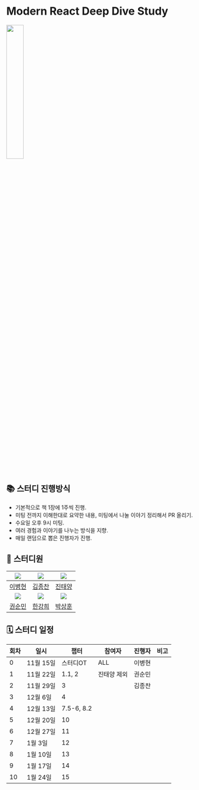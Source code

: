# Modern React Deep Dive Study

<a href="https://product.kyobobook.co.kr/detail/S000210725203" target="_blank">
<img src="https://contents.kyobobook.co.kr/sih/fit-in/458x0/pdt/9791158394646.jpg" width="30%" />
</a>


## 📚 스터디 진행방식

- 기본적으로 책 1장에 1주씩 진행.
- 미팅 전까지 이해한대로 요약한 내용, 미팅에서 나눌 이야기 정리해서 PR 올리기.
- 수요일 오후 9시 미팅.
- 여러 경험과 이야기를 나누는 방식을 지향.
- 매일 랜덤으로 뽑은 진행자가 진행.

## 🐥 스터디원

|   ![](https://github.com/Tolluset.png?size=150)    | ![](https://github.com/kickbelldev.png?size=150)  | ![](https://github.com/heli-os.png?size=150) |
|:------------------------------------------------:|:--------------------------------------------:|:---------------------------------------------:|
|         [이병현](https://github.com/Tolluset)         |       [김종찬](https://github.com/kickbelldev)       |      [진태양](https://github.com/heli-os)       |
| ![](https://github.com/Ssoon-m.png?size=150) | ![](https://github.com/hanabcde2.png?size=150) | ![](https://github.com/bigyou98.png?size=150) |
|      [권순민](https://github.com/Ssoon-m)       |       [한강희](https://github.com/hanabcde2)       |      [박상훈](https://github.com/bigyou98)       |

## 🗓 스터디 일정

| 회차 | 일시 | 챕터 | 참여자 | 진행자 | 비고 |
|------|------|------|--------|--------|------|
| 0 | 11월 15일 | 스터디OT | ALL | 이병현  |  |
| 1 | 11월 22일 | 1.1, 2 | 진태양 제외 | 권순민 |  |
| 2 | 11월 29일 | 3 |  | 김종찬 |  |
| 3 | 12월 6일 | 4 |  |  |  |
| 4 | 12월 13일 | 7.5-6, 8.2 |  |  |  |
| 5 | 12월 20일 | 10 |  |  |  |
| 6 | 12월 27일 | 11 |  |  |  |
| 7 | 1월 3일 | 12 |  |  |  |
| 8 | 1월 10일 | 13 |  |  |  |
| 9 | 1월 17일 | 14 |  |  |  |
| 10 | 1월 24일 | 15 |  |  |  |
